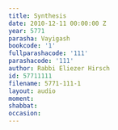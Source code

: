 ```yaml
---
title: Synthesis
date: 2010-12-11 00:00:00 Z
year: 5771
parasha: Vayigash
bookcode: '1'
fullparashacode: '111'
parashacode: '111'
author: Rabbi Eliezer Hirsch
id: 57711111
filename: 5771-111-1
layout: audio
moment: 
shabbat: 
occasion: 
---
```


